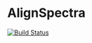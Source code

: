 # AlignSpectra

[![Build Status](https://travis-ci.org/joefowler/AlignSpectra.jl.svg?branch=master)](https://travis-ci.org/joefowler/AlignSpectra.jl)
